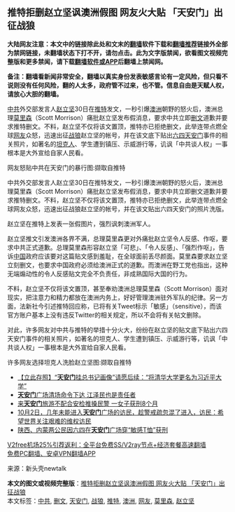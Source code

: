  <h2>推特拒删赵立坚讽澳洲假图 网友火大贴 「天安门」出征战狼</h2> <p class="notice"><b>大陆网友注意：本文中的链接除此处和文末的<a href="https://github.com/bannedbook/fanqiang" >翻墙</a>软件下载和<a href="https://github.com/killgcd/justmysocks/blob/master/README.md">翻墙推荐</a>链接外全部为禁网链接，未翻墙状态下打不开，请勿点击。此为文字版禁闻，欲看图文视频完整版和更多禁闻，请下载<a href="https://github.com/bannedbook/fanqiang">翻墙软件或APP</a>后翻墙上禁闻网。</p><p>备注：翻墙看新闻非常安全，翻墙以真实身份发表敏感言论有一定风险，但只看不说则没有任何风险，翻的人太多，政府管不过来，也不管。信息自由是天赋人权，请放心大胆的翻墙。</b></p>  <div class="entry"> <p id="summary"><a href="https://www.bannedbook.org/bnews/tag/%e4%b8%ad%e5%85%b1/" class="st_tag internal_tag" rel="tag" title="标签 中共 下的日志">中共</a>外交部发言人<a href="https://www.bannedbook.org/bnews/tag/%E8%B5%B5%E7%AB%8B%E5%9D%9A/" class="st_tag internal_tag" rel="tag" title="标签 赵立坚 下的日志">赵立坚</a>30日在<a href="https://www.bannedbook.org/bnews/tag/%e6%8e%a8%e7%89%b9/" class="st_tag internal_tag" rel="tag" title="标签 推特 下的日志">推特</a>发文，一秒引爆<a href="https://www.bannedbook.org/bnews/tag/%e6%be%b3%e6%b4%b2/" class="st_tag internal_tag" rel="tag" title="标签 澳洲 下的日志">澳洲</a>朝野的怒火后，澳洲总理<a href="https://www.bannedbook.org/bnews/tag/%e8%8e%ab%e9%87%8c%e6%a3%ae/" class="st_tag internal_tag" rel="tag" title="标签 莫里森 下的日志">莫里森</a>（Scott Morrison）痛批赵立坚发布假消息，要求中共立即<a href="https://www.bannedbook.org/bnews/tag/%E5%88%A0%E6%96%87/" class="st_tag internal_tag" rel="tag" title="标签 删文 下的日志">删文</a>道歉并要求推特删文。不料，赵立坚不仅将该文置顶，推特亦已拒绝删文，此举连带点燃全球<a href="https://www.bannedbook.org/bnews/tag/%e7%bd%91%e5%8f%8b/" class="st_tag internal_tag" rel="tag" title="标签 网友 下的日志">网友</a>众怒，迅速出征<a href="https://www.bannedbook.org/bnews/tag/%E6%88%98%E7%8B%BC/" class="st_tag internal_tag" rel="tag" title="标签 战狼 下的日志">战狼</a>赵立坚的帐号，并在该文底下贴出<span class='wp_keywordlink'><a href="https://www.bannedbook.org/forum2/topic2509.html" title="《中国六四真相》" target="_blank">六四</a></span><a href="https://www.bannedbook.org/bnews/tag/%e5%a4%a9%e5%ae%89%e9%97%a8/" class="st_tag internal_tag" rel="tag" title="标签 天安门 下的日志">天安门</a>事件的相关照片，如著名的<span class='wp_keywordlink'><a href="https://www.bannedbook.org/forum2/topic1554.html" title="六四系列连环画--坦克人" target="_blank">坦克人</a></span>、学生遭到镇压、示威游行等，讥讽「中共谈人权」一事根本是大外宣给自家人民看。</p> <p id="conimg">网友怒贴中共在天安门的暴行图:撷取自推特</p> <p>中共外交部发言人赵立坚30日在推特发文，一秒引爆澳洲朝野的怒火后，澳洲总理莫里森（Scott Morrison）痛批赵立坚发布假消息，要求中共立即删文道歉并要求推特删文。不料，赵立坚不仅将该文置顶，推特亦已拒绝删文，此举连带点燃全球网友众怒，迅速出征战狼赵立坚的帐号，并在该文贴出六四天安门的照片洗版。</p>  <p>赵立坚在推特上发表一张假图片，强烈讽刺澳洲军人。</p> <p>赵立坚推文引发澳洲各界不满，总理莫里森更对外痛批赵立坚令人反感、作呕，要求中共正式道歉。总理莫里森形容赵立坚「可悲」、「令人反感」、「强烈作呕」，告诉<span class='wp_keywordlink_affiliate'><a href="https://www.bannedbook.org/" title="中国" target="_blank">中国</a></span>政府应该要对这篇贴文感到羞耻，在全球面前丢尽颜面。莫里森要求赵立坚立刻删文，也要求中国政府必须给澳洲正式的道歉。而澳洲在野工党也指出，这种无端煽动性的令人反感贴文完全不负责任，非成熟国际大国的行为。</p> <p>不料，赵立坚不仅将该文置顶，甚至奉劝澳洲总理莫里森（Scott Morrison）面对现实，把注意力和精力都放在澳洲内务上，好好管理澳洲驻外军队的纪律。另一方面，法新社今引述推特回应称，已将有关Tweet标示「敏感」（sensitive），而该官方账户基本上没有违反Twitter的相关规定，所以不会将有关帖文删除。</p>  <p>对此，许多网友对中共与推特的举措十分火大，纷纷在赵立坚的贴文底下贴出六四天安门事件的相关照片，如著名的坦克人、学生遭到镇压、示威游行等，讥讽「中共谈人权」一事根本是大外宣给自家人民看。</p> <p>许多网友选择坦克人洗脸赵立坚图:撷取自推特</p> <ul class='op-related-articles' title='相关阅读'> <li><a href='https://www.bannedbook.org/bnews/baitai/20201022/1418217.html' target='_blank'>【立此存照】“<b>天安门</b>挂总书记画像”请愿后续：“将清华大学更名为习近平大学”</a></li> <li><a href='https://www.bannedbook.org/bnews/lifebaike/20201020/1417002.html' target='_blank'><b>天安门</b>广场清场命令下达 江泽民也是责任者</a></li> <li><a href='https://www.bannedbook.org/bnews/baitai/20201018/1416188.html' target='_blank'>来<b>天安门</b>旅游不配合安检推搡民警 一女子获刑8个月</a></li> <li><a href='https://www.bannedbook.org/bnews/bannedvideo/20201011/1411963.html' target='_blank'>10月2日，几年未能进入<b>天安门</b>广场的访民，趁警戒疏忽混了进入，访民：希望世界关注艰难的维权访民</a></li> <li><a href='https://www.bannedbook.org/bnews/renquan/xgmyd/20201008/1410243.html' target='_blank'>陕西、内蒙两公民因六四在<b>天安门</b>广场穿“敏感T恤”获刑</a></li> </ul> <p class="texttj"> <a href="https://www.bannedbook.org/forum23/topic22702.html" target="_blank">V2free机场25%引荐返利：全平台免费SS/V2ray节点+经济套餐高速翻墙</a><br/> <a href="https://github.com/bannedbook/fanqiang/wiki/%E7%A6%81%E9%97%BB%E7%BD%91%E5%AE%89%E5%8D%93%E7%BF%BB%E5%A2%99%E6%96%B0%E9%97%BBAPP" target="_blank">免费PC翻墙、安卓VPN翻墙APP</a></p><p> 来源：新头壳newtalk </p> <a name='sharetosocial'></a>       <div><b>本文的图文或视频完整版</b>：<a href='https://www.bannedbook.org/bnews/topimagenews/20201202/1440424.html'>推特拒删赵立坚讽澳洲假图 网友火大贴 「天安门」出征战狼</a></div>  </div><!--END ENTRY--> <div class="postfooter"> <div>本文标签：<a href="https://www.bannedbook.org/bnews/tag/%e4%b8%ad%e5%85%b1/" rel="tag">中共</a>, <a href="https://www.bannedbook.org/bnews/tag/%E5%88%A0%E6%96%87/" rel="tag">删文</a>, <a href="https://www.bannedbook.org/bnews/tag/%e5%a4%a9%e5%ae%89%e9%97%a8/" rel="tag">天安门</a>, <a href="https://www.bannedbook.org/bnews/tag/%E6%88%98%E7%8B%BC/" rel="tag">战狼</a>, <a href="https://www.bannedbook.org/bnews/tag/%e6%8e%a8%e7%89%b9/" rel="tag">推特</a>, <a href="https://www.bannedbook.org/bnews/tag/%e6%be%b3%e6%b4%b2/" rel="tag">澳洲</a>, <a href="https://www.bannedbook.org/bnews/tag/%e7%bd%91%e5%8f%8b/" rel="tag">网友</a>, <a href="https://www.bannedbook.org/bnews/tag/%e8%8e%ab%e9%87%8c%e6%a3%ae/" rel="tag">莫里森</a>, <a href="https://www.bannedbook.org/bnews/tag/%E8%B5%B5%E7%AB%8B%E5%9D%9A/" rel="tag">赵立坚</a></div>  </div><!--END POSTFOOTER--> 